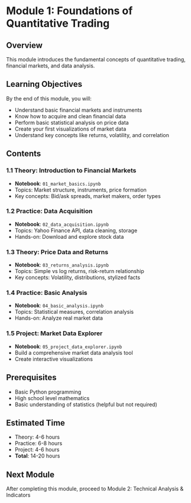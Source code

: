 # Module 1: Foundations of Quantitative Trading

## Overview
This module introduces the fundamental concepts of quantitative trading, financial markets, and data analysis.

## Learning Objectives
By the end of this module, you will:
- Understand basic financial markets and instruments
- Know how to acquire and clean financial data
- Perform basic statistical analysis on price data
- Create your first visualizations of market data
- Understand key concepts like returns, volatility, and correlation

## Contents

### 1.1 Theory: Introduction to Financial Markets
- **Notebook**: `01_market_basics.ipynb`
- Topics: Market structure, instruments, price formation
- Key concepts: Bid/ask spreads, market makers, order types

### 1.2 Practice: Data Acquisition
- **Notebook**: `02_data_acquisition.ipynb`
- Topics: Yahoo Finance API, data cleaning, storage
- Hands-on: Download and explore stock data

### 1.3 Theory: Price Data and Returns
- **Notebook**: `03_returns_analysis.ipynb`
- Topics: Simple vs log returns, risk-return relationship
- Key concepts: Volatility, distributions, stylized facts

### 1.4 Practice: Basic Analysis
- **Notebook**: `04_basic_analysis.ipynb`
- Topics: Statistical measures, correlation analysis
- Hands-on: Analyze real market data

### 1.5 Project: Market Data Explorer
- **Notebook**: `05_project_data_explorer.ipynb`
- Build a comprehensive market data analysis tool
- Create interactive visualizations

## Prerequisites
- Basic Python programming
- High school level mathematics
- Basic understanding of statistics (helpful but not required)

## Estimated Time
- Theory: 4-6 hours
- Practice: 6-8 hours
- Project: 4-6 hours
- **Total**: 14-20 hours

## Next Module
After completing this module, proceed to Module 2: Technical Analysis & Indicators
